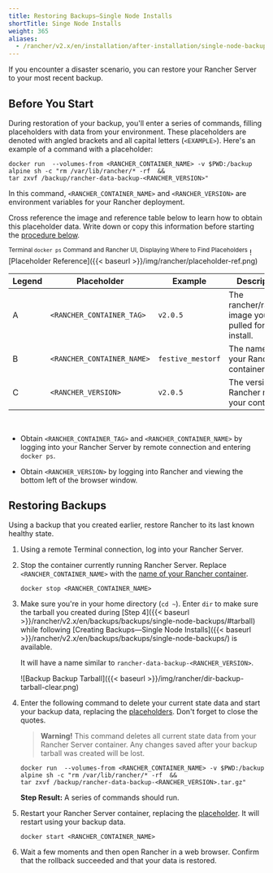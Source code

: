 ```yaml
---
title: Restoring Backups—Single Node Installs
shortTitle: Singe Node Installs
weight: 365
aliases:
  - /rancher/v2.x/en/installation/after-installation/single-node-backup-and-restoration/
---
```


If you encounter a disaster scenario, you can restore your Rancher Server to your most recent backup.

## Before You Start

During restoration of your backup, you'll enter a series of commands, filling placeholders with data from your environment. These placeholders are denoted with angled brackets and all capital letters (`<EXAMPLE>`). Here's an example of a command with a placeholder:

```
docker run  --volumes-from <RANCHER_CONTAINER_NAME> -v $PWD:/backup 
alpine sh -c "rm /var/lib/rancher/* -rf  && 
tar zxvf /backup/rancher-data-backup-<RANCHER_VERSION>"
```

In this command, `<RANCHER_CONTAINER_NAME>` and `<RANCHER_VERSION>` are environment variables for your Rancher deployment.

Cross reference the image and reference table below to learn how to obtain this placeholder data. Write down or copy this information before starting the [procedure below](#restoring-backups).

<sup>Terminal `docker ps` Command and Rancher UI, Displaying Where to Find Placeholders</sup>
![Placeholder Reference]({{< baseurl >}}/img/rancher/placeholder-ref.png)

| Legend | Placeholder                | Example                    | Description |
| ------ | -------------------------- | -------------------------- | ----------------- | 
| A      | `<RANCHER_CONTAINER_TAG>`  | `v2.0.5`                   | The rancher/rancher image you pulled for install.|
| B      | `<RANCHER_CONTAINER_NAME>` | `festive_mestorf`          | The name of your Rancher container.|
| C      | `<RANCHER_VERSION>`        | `v2.0.5`                   | The version of Rancher run in your container. |
<br/>

- Obtain `<RANCHER_CONTAINER_TAG>` and `<RANCHER_CONTAINER_NAME>` by logging into your Rancher Server by remote connection and entering `docker ps`.

- Obtain `<RANCHER_VERSION>` by logging into Rancher and viewing the bottom left of the browser window.

## Restoring Backups

Using a backup that you created earlier, restore Rancher to its last known healthy state.

1. Using a remote Terminal connection, log into your Rancher Server.

1. Stop the container currently running Rancher Server. Replace `<RANCHER_CONTAINER_NAME>` with the [name of your Rancher container](#before-you-start).

    ```
    docker stop <RANCHER_CONTAINER_NAME>
    ```
1. Make sure you're in your home directory (`cd ~`). Enter `dir` to make sure the tarball you created during [Step 4]({{< baseurl >}}/rancher/v2.x/en/backups/backups/single-node-backups/#tarball) while following [Creating Backups—Single Node Installs]({{< baseurl >}}/rancher/v2.x/en/backups/backups/single-node-backups/) is available.

    It will have a name similar to  `rancher-data-backup-<RANCHER_VERSION>`.

    ![Backup Backup Tarball]({{< baseurl >}}/img/rancher/dir-backup-tarball-clear.png)


1. Enter the following command to delete your current state data and start your backup data, replacing the [placeholders](#before-you-start). Don't forget to close the quotes.

    >**Warning!** This command deletes all current state data from your Rancher Server container. Any changes saved after your backup tarball was created will be lost.

    ```
    docker run  --volumes-from <RANCHER_CONTAINER_NAME> -v $PWD:/backup 
    alpine sh -c "rm /var/lib/rancher/* -rf  && 
    tar zxvf /backup/rancher-data-backup-<RANCHER_VERSION>.tar.gz"
    ```

    **Step Result:** A series of commands should run.

1. Restart your Rancher Server container, replacing the [placeholder](#before-you-start). It will restart using your backup data.

    ```
    docker start <RANCHER_CONTAINER_NAME>
    ```

1.  Wait a few moments and then open Rancher in a web browser. Confirm that the rollback succeeded and that your data is restored.